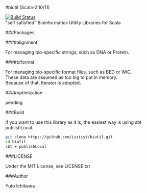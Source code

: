 #biutil (Scala-2.10/11)

[![Build Status](https://travis-ci.org/izziiyt/biutil.svg?branch=master)](https://travis-ci.org/izziiyt/biutil)  
"self satisfied" Bioinformatics Utility Libraries for Scala

###Packages

####alignment

For managing bio-specific strings, such as DNA or Protein.

####biformat

For managing bio-specific format files, such as BED or WIG.  
These data are assumed as too big to put in memory.  
Because of that, Iterator is adopted.

####optimization

pending

###Build

If you want to use this library as it is, the easiest way is using sbt publishLocal.
```bash
git clone https://github.com/izziiyt/biutil.git
cd biutil
sbt + publishLocal
```

###LICENSE

Under the MIT License, see LICENSE.txt

###Author

Yuto Ichikawa  
